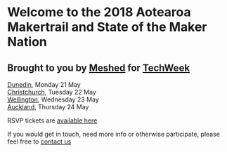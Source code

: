 # Welcome to the **2018 Aotearoa Makertrail** and **State of the Maker Nation** #  
## Brought to you by [Meshed](http://meshed.nz) for [TechWeek](http://techweek.co.nz) ##

[Dunedin](dunedin.md),           Monday     21 May  
[Christchurch](christchurch.md), Tuesday    22 May    
[Wellington](wellington.md),     Wednesday  23 May    
[Auckland](auckland.md),         Thursday   24 May   

RSVP tickets are [available here](https://www.eventbrite.co.nz/o/meshednz-17095798720)

If you would get in touch, need more info or otherwise participate, please feel free to [contact us](contact.md)
